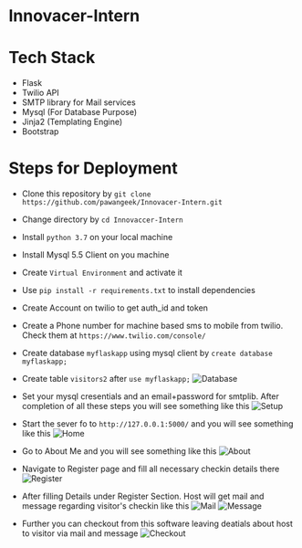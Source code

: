 # Innovacer-Intern

# Tech Stack

* Flask
* Twilio API
* SMTP library for Mail services
* Mysql (For Database Purpose)
* Jinja2 (Templating Engine)
* Bootstrap 

# Steps for Deployment

* Clone this repository by `git clone https://github.com/pawangeek/Innovacer-Intern.git`
* Change directory by `cd Innovaccer-Intern`
* Install `python 3.7` on your local machine
* Install Mysql 5.5 Client on you machine
* Create `Virtual Environment` and activate it
* Use `pip install -r requirements.txt` to install dependencies
* Create Account on twilio to get auth_id and token
* Create a Phone number for machine based sms to mobile from twilio. Check them at `https://www.twilio.com/console/`
* Create database `myflaskapp` using mysql client by `create database myflaskapp;`
* Create table `visitors2` after `use myflaskapp;`
![Database](https://github.com/pawangeek/Innovacer-Intern/tree/master/Images/Database.png)

* Set your mysql cresentials and an email+password for smtplib. After completion of all these steps you will see something like this
![Setup](https://github.com/pawangeek/Innovacer-Intern/tree/master/Images/Directory.png)

* Start the sever fo to `http://127.0.0.1:5000/` and you will see something like this
![Home](https://github.com/pawangeek/Innovacer-Intern/tree/master/Images/Home.png)

* Go to About Me and you will see something like this
![About](https://github.com/pawangeek/Innovacer-Intern/tree/master/Images/About.png)

* Navigate to Register page and fill all necessary checkin details there
![Register](https://github.com/pawangeek/Innovacer-Intern/tree/master/Images/Register.png)

* After filling Details under Register Section. Host will get mail and message regarding visitor's checkin like this
![Mail](https://github.com/pawangeek/Innovacer-Intern/Images/Mail.png)
![Message](https://github.com/pawangeek/Innovacer-Intern/tree/master/Images/Message.png)

* Further you can checkout from this software leaving deatials about host to visitor via mail and message
![Checkout](https://github.com/pawangeek/Innovacer-Intern/tree/master/Images/Checkout.png)
